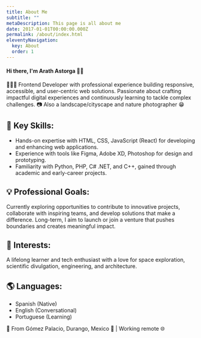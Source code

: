 ```yaml
---
title: About Me
subtitle: ""
metaDescription: This page is all about me
date: 2017-01-01T00:00:00.000Z
permalink: /about/index.html
eleventyNavigation:
  key: About
  order: 1
---
```

#### Hi there, I'm Arath Astorga 👋🏽

👨🏽‍💻 Frontend Developer with professional experience building responsive, accessible, and user-centric web solutions. Passionate about crafting impactful digital experiences and continuously learning to tackle complex challenges.
📷 Also a landscape/cityscape and nature photographer 😁

## 🌟 Key Skills:

 - Hands-on expertise with HTML, CSS, JavaScript (React) for developing and enhancing web applications.
 - Experience with tools like Figma, Adobe XD, Photoshop for design and prototyping.
 - Familiarity with Python, PHP, C# .NET, and C++, gained through academic and early-career projects.

## 💡 Professional Goals:

Currently exploring opportunities to contribute to innovative projects, collaborate with inspiring teams, and develop solutions that make a difference. Long-term, I aim to launch or join a venture that pushes boundaries and creates meaningful impact.

## 🌌 Interests:

A lifelong learner and tech enthusiast with a love for space exploration, scientific divulgation, engineering, and architecture.

## 🌎 Languages:
 - Spanish (Native)
 - English (Conversational)
 - Portuguese (Learning)

📍 From Gómez Palacio, Durango, Mexico 🌵 | Working remote 🌐

<!-- ![Arath Astorga](/static/img/hero.jpg "Arath Astorga") -->
